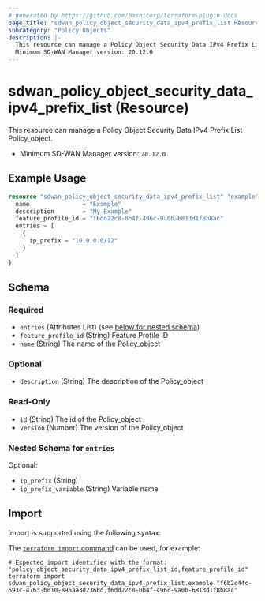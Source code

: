 ```yaml
---
# generated by https://github.com/hashicorp/terraform-plugin-docs
page_title: "sdwan_policy_object_security_data_ipv4_prefix_list Resource - terraform-provider-sdwan"
subcategory: "Policy Objects"
description: |-
  This resource can manage a Policy Object Security Data IPv4 Prefix List Policy_object.
  Minimum SD-WAN Manager version: 20.12.0
---
```


# sdwan_policy_object_security_data_ipv4_prefix_list (Resource)

This resource can manage a Policy Object Security Data IPv4 Prefix List Policy_object.
  - Minimum SD-WAN Manager version: `20.12.0`

## Example Usage

```terraform
resource "sdwan_policy_object_security_data_ipv4_prefix_list" "example" {
  name               = "Example"
  description        = "My Example"
  feature_profile_id = "f6dd22c8-0b4f-496c-9a0b-6813d1f8b8ac"
  entries = [
    {
      ip_prefix = "10.0.0.0/12"
    }
  ]
}
```

<!-- schema generated by tfplugindocs -->
## Schema

### Required

- `entries` (Attributes List) (see [below for nested schema](#nestedatt--entries))
- `feature_profile_id` (String) Feature Profile ID
- `name` (String) The name of the Policy_object

### Optional

- `description` (String) The description of the Policy_object

### Read-Only

- `id` (String) The id of the Policy_object
- `version` (Number) The version of the Policy_object

<a id="nestedatt--entries"></a>
### Nested Schema for `entries`

Optional:

- `ip_prefix` (String)
- `ip_prefix_variable` (String) Variable name

## Import

Import is supported using the following syntax:

The [`terraform import` command](https://developer.hashicorp.com/terraform/cli/commands/import) can be used, for example:

```shell
# Expected import identifier with the format: "policy_object_security_data_ipv4_prefix_list_id,feature_profile_id"
terraform import sdwan_policy_object_security_data_ipv4_prefix_list.example "f6b2c44c-693c-4763-b010-895aa3d236bd,f6dd22c8-0b4f-496c-9a0b-6813d1f8b8ac"
```

